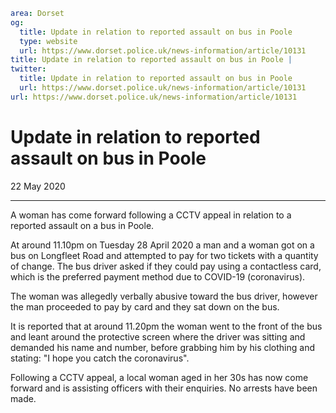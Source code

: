 ```yaml
area: Dorset
og:
  title: Update in relation to reported assault on bus in Poole
  type: website
  url: https://www.dorset.police.uk/news-information/article/10131
title: Update in relation to reported assault on bus in Poole |
twitter:
  title: Update in relation to reported assault on bus in Poole
  url: https://www.dorset.police.uk/news-information/article/10131
url: https://www.dorset.police.uk/news-information/article/10131
```

# Update in relation to reported assault on bus in Poole

22 May 2020

* * *

A woman has come forward following a CCTV appeal in relation to a reported assault on a bus in Poole.

At around 11.10pm on Tuesday 28 April 2020 a man and a woman got on a bus on Longfleet Road and attempted to pay for two tickets with a quantity of change. The bus driver asked if they could pay using a contactless card, which is the preferred payment method due to COVID-19 (coronavirus).

The woman was allegedly verbally abusive toward the bus driver, however the man proceeded to pay by card and they sat down on the bus.

It is reported that at around 11.20pm the woman went to the front of the bus and leant around the protective screen where the driver was sitting and demanded his name and number, before grabbing him by his clothing and stating: "I hope you catch the coronavirus".

Following a CCTV appeal, a local woman aged in her 30s has now come forward and is assisting officers with their enquiries. No arrests have been made.
